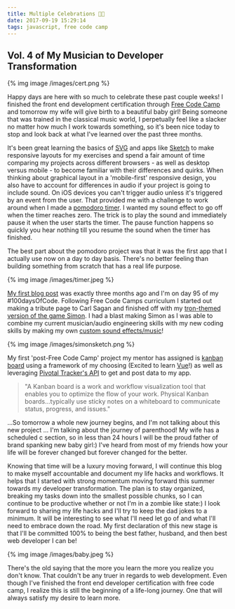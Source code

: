 ```yaml
---
title: Multiple Celebrations 🎉🎉
date: 2017-09-19 15:29:14
tags: javascript, free code camp
---
```


## Vol. 4 of My Musician to Developer Transformation

{% img image /images/cert.png %}

Happy days are here with so much to celebrate these past couple weeks! I finished the front end development certification through [Free Code Camp](https://www.freecodecamp.org/) and tomorrow my wife will give birth to a beautiful baby girl! Being someone that was trained in the classical music world, I perpetually feel like a slacker no matter how much I work towards something, so it's been nice today to stop and look back at what I've learned over the past three months. 

It's been great learning the basics of [SVG](https://css-tricks.com/mega-list-svg-information/) and apps like [Sketch](https://www.sketchapp.com/) to make responsive layouts for my exercises and spend a fair amount of time comparing my projects across different browsers - as well as desktop versus mobile - to become familiar with their differences and quirks. When thinking about graphical layout in a 'mobile-first' responsive design, you also have to account for differences in audio if your project is going to include sound. On iOS devices you can't trigger audio unless it's triggered by an event from the user. That provided me with a challenge to work around when I made a [pomodoro timer](https://codepen.io/gtodd876/full/EvmMgm/). I wanted my sound effect to go off when the timer reaches zero. The trick is to play the sound and immediately pause it when the user starts the timer. The pause function happens so quickly you hear nothing till you resume the sound when the timer has finished.

 The best part about the pomodoro project was that it was the first app that I actually use now on a day to day basis. There's no better feeling than building something from scratch that has a real life purpose.

{% img image /images/timer.jpeg %}

[My first blog post](https://gtodd876.github.io/2017/06/19/first-post/) was exactly three months ago and I'm on day 95 of my #100daysOfCode. Following Free Code Camps curriculum I started out making a tribute page to Carl Sagan and finished off with my [tron-themed version of the game Simon](https://codepen.io/gtodd876/full/RZvvmz/). I had a blast making Simon as I was able to combine my current musician/audio engineering skills with my new coding skills by making my own [custom sound effects/music](https://s3-us-west-2.amazonaws.com/s.cdpn.io/1292797/tronWinLoopWithFade.mp3)! 

{% img image /images/simonsketch.png %}

My first 'post-Free Code Camp' project my mentor has assigned is [kanban board](https://en.wikipedia.org/wiki/Kanban_board) using a framework of my choosing (Excited to learn [Vue](https://vuejs.org/)!) as well as leveraging [Pivotal Tracker's API](https://www.pivotaltracker.com/help/api#top) to get and post data to my app.

>"A Kanban board is a work and workflow visualization tool that enables you to optimize the flow of your work. Physical Kanban boards...typically use sticky notes on a whiteboard to communicate status, progress, and issues."

...So tomorrow a whole new journey begins, and I'm not talking about this new project ... I'm talking about the journey of parenthood! My wife has a scheduled c section, so in less than 24 hours I will be the proud father of brand spanking new baby girl:) I've heard from most of my friends how your life will be forever changed but forever changed for the better. 

Knowing that time will be a luxury moving forward, I will continue this blog to make myself accountable and document my life hacks and workflows. It helps that I started with strong momentum moving forward this summer towards my developer transformation. The plan is to stay organized, breaking my tasks down into the smallest possible chunks, so I can continue to be productive whether or not I'm in a zombie like state:) I look forward to sharing my life hacks and I'll try to keep the dad jokes to a minimum. It will be interesting to see what I'll need let go of and what I'll need to embrace down the road. My first declaration of this new stage is that I'll be committed 100% to being the best father, husband, and then best web developer I can be!

{% img image /images/baby.jpeg %}

There's the old saying that the more you learn the more you realize you don't know. That couldn't be any truer in regards to web development. Even though I've finished the front end developer certification with free code camp, I realize this is still the beginning of a life-long journey. One that will always satisfy my desire to learn more. 









